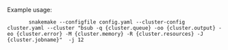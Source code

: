 Example usage:

           snakemake --configfile config.yaml --cluster-config cluster.yaml --cluster "bsub -q {cluster.queue} -oo {cluster.output} -eo {cluster.error} -M {cluster.memory} -R {cluster.resources} -J {cluster.jobname}"  -j 12


